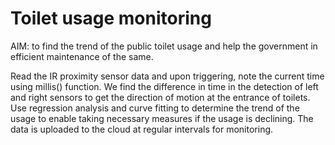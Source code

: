 # Toilet usage monitoring 

AIM: to find the trend of the public toilet usage and help the government in efficient maintenance of the same. 

Read the IR proximity sensor data and upon triggering, note the current time using millis() function. We find the difference in time in the detection of left and right sensors to get the direction of motion at the entrance of toilets.
Use regression analysis and curve fitting to determine the trend of the usage to enable taking necessary measures if the usage is declining. 
The data is uploaded to the cloud at regular intervals for monitoring. 
